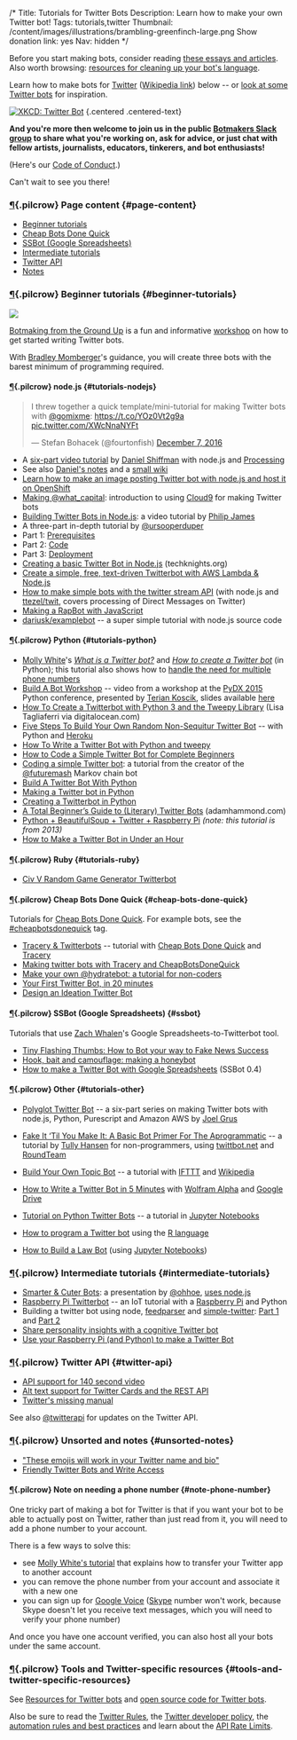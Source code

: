 /*
Title: Tutorials for Twitter Bots
Description: Learn how to make your own Twitter bot!
Tags: tutorials,twitter
Thumbnail: /content/images/illustrations/brambling-greenfinch-large.png
Show donation link: yes
Nav: hidden
*/

<div class="note">
  <p>
    Before you start making bots, consider reading <a href="/bot-ethics">these essays and articles</a>. Also worth browsing: <a href="/resources/libraries-frameworks/#language">resources for cleaning up your bot's language</a>.
  </p>
</div>

Learn how to make bots for [Twitter](https://twitter.com/) ([Wikipedia link](https://en.wikipedia.org/wiki/Twitter)) below -- or [look at some Twitter bots](/tag/twitterbot) for inspiration.

[![XKCD: Twitter Bot](/content/tutorials/images/twitter_bot_xkcd.png "PYTHON FLAG ENABLE THREE LAWS")](https://xkcd.com/1646/) {.centered .centered-text}

**And you're more then welcome to join us in the public [Botmakers Slack group](https://botmakers.org/) to share what you're working on, ask for advice, or just chat with fellow artists, journalists, educators, tinkerers, and bot enthusiasts!**

(Here's our [Code of Conduct](https://botwiki.org/coc/).)

Can't wait to see you there!

### [¶](#page-content){.pilcrow} Page content {#page-content}

- [Beginner tutorials](#beginner-tutorials)
- [Cheap Bots Done Quick](#cheap-bots-done-quick)
- [SSBot (Google Spreadsheets)](#ssbot)
- [Intermediate tutorials](#intermediate-tutorials)
- [Twitter API](#twitter-api)
- [Notes](#unsorted-notes)

### [¶](#beginner-tutorials){.pilcrow} Beginner tutorials {#beginner-tutorials}

<p class="screenshot float-right">
  <a href="/bot-workshops/botmaking-from-the-ground-up">
    <img src="/content/bot-workshops/images/bots-are-cool.png">
  </a>
</p>


[Botmaking from the Ground Up](/bot-workshops/botmaking-from-the-ground-up) is a fun and informative [workshop](/bot-workshops/) on how to get started writing Twitter bots.

With [Bradley Momberger](https://twitter.com/air_hadoken)'s guidance, you will create three bots with the barest minimum of programming required.

#### [¶](#tutorials-nodejs){.pilcrow} node.js {#tutorials-nodejs}

<blockquote class="twitter-tweet" data-lang="en"><p lang="en" dir="ltr">I threw together a quick template/mini-tutorial for making Twitter bots with <a href="https://twitter.com/gomixme">@gomixme</a>: <a href="https://t.co/YOz0Vt2g9a">https://t.co/YOz0Vt2g9a</a> <a href="https://t.co/XWcNnaNYFt">pic.twitter.com/XWcNnaNYFt</a></p>&mdash; Stefan Bohacek (@fourtonfish) <a href="https://twitter.com/fourtonfish/status/806537666443546624">December 7, 2016</a></blockquote>
<script async src="//platform.twitter.com/widgets.js" charset="utf-8"></script>

- A [six-part video tutorial](https://www.youtube.com/playlist?list=PLRqwX-V7Uu6atTSxoRiVnSuOn6JHnq2yV) by [Daniel Shiffman](https://twitter.com/shiffman) with node.js and [Processing](http://learningprocessing.com/)
 - See also [Daniel's notes](http://shiffman.net/a2z/twitter-bots/) and a [small wiki](https://github.com/shiffman/A2Z-F15/wiki/Twitter-Bots)
- [Learn how to make an image posting Twitter bot with node.js and host it on OpenShift](/tutorials/make-an-image-posting-twitter-bot/)
- [Making @what_capital](/tutorials/making-what_capital/): introduction to using [Cloud9](https://c9.io/) for making Twitter bots
- [Building Twitter Bots in Node.js](https://www.youtube.com/watch?v=xkNOKSNSoVI): a video tutorial by [Philip James](https://twitter.com/phildini)
- A three-part in-depth tutorial by [@ursooperduper](https://twitter.com/ursooperduper)
 - Part 1: [Prerequisites](https://ursooperduper.github.io/2014/10/27/twitter-bot-with-node-js-part-1.html)
 - Part 2: [Code](https://ursooperduper.github.io/2014/10/28/twitter-bot-with-node-js-part-2.html)
 - Part 3: [Deployment](https://ursooperduper.github.io/2014/11/03/twitter-bot-with-node-js-part-3.html)
- [Creating a basic Twitter Bot in Node.js](http://techknights.org/workshops/nodejs-twitterbot/) (techknights.org)
- [Create a simple, free, text-driven Twitterbot with AWS Lambda & Node.js](https://medium.com/@emckean/create-a-simple-free-text-driven-twitterbot-with-aws-lambda-node-js-b80e26209f5)
- [How to make simple bots with the twitter stream API](http://thealphanerd.io/blog/what-exactly-is-talkpaybot-how-to-make-simple-bots-with-the-twitter-stream-api/) (with node.js and [ttezel/twit](https://github.com/ttezel/twit), covers processing of Direct Messages on Twitter)
- [Making a RapBot with JavaScript](https://bocoup.com/weblog/making-a-rapbot/)
- [dariusk/examplebot](https://github.com/dariusk/examplebot) -- a super simple tutorial with node.js source code

#### [¶](#tutorials-python){.pilcrow} Python {#tutorials-python}

- [Molly White](https://twitter.com/molly0x57)'s *[What is a Twitter bot?](http://blog.mollywhite.net/twitter-bots-pt1/)* and *[How to create a Twitter bot](http://blog.mollywhite.net/twitter-bots-pt2/)* (in Python); this tutorial also shows how to [handle the need for multiple phone numbers](http://blog.mollywhite.net/twitter-bots-pt2/#createthetwitterapp)
- [Build A Bot Workshop](https://www.youtube.com/watch?v=77DjocIDqWs) -- video from a workshop at the [PyDX 2015](/events/#pydx2015) Python conference, presented by [Terian Koscik](https://twitter.com/spine_cone), slides available [here](https://tpinecone.gitbooks.io/build-a-bot-workshop/content/index.html)
- [How To Create a Twitterbot with Python 3 and the Tweepy Library](https://www.digitalocean.com/community/tutorials/how-to-create-a-twitterbot-with-python-3-and-the-tweepy-library) (Lisa Tagliaferri via digitalocean.com)
- [Five Steps To Build Your Own Random Non-Sequitur Twitter Bot](http://readwrite.com/2014/06/20/random-non-sequitur-twitter-bot-instructions?_escaped_fragment_=) -- with Python and [Heroku](https://www.heroku.com/)
- [How To Write a Twitter Bot with Python and tweepy](http://www.dototot.com/how-to-write-a-twitter-bot-with-python-and-tweepy/)
- [How to Code a Simple Twitter Bot for Complete Beginners](https://medium.com/@sarahnadia/how-to-code-a-simple-twitter-bot-for-complete-beginners-36e37231e67d)
- [Coding a simple Twitter bot](https://medium.com/@agladman/coding-a-simple-twitter-bot-66041d1d2b83): a tutorial from the creator of the [@futuremash](https://twitter.com/futuremash) Markov chain bot
- [Build A Twitter Bot With Python](http://marydickson.com/build-a-twitter-bot-with-python/)
- [Making a Twitter bot in Python](http://emerging.commons.gc.cuny.edu/2013/10/making-twitter-bot-python-tutorial/)
- [Creating a Twitterbot in Python](http://verythorough.tumblr.com/post/101348170234/creating-a-twitterbot-in-python)
- [A Total Beginner’s Guide to (Literary) Twitter Bots](http://www.adamhammond.com/botguide/) (adamhammond.com)
- [Python + BeautifulSoup + Twitter + Raspberry Pi](http://emerging.commons.gc.cuny.edu/2013/06/python-beautifulsoup-twitter-raspberry-pi/) *(note: this tutorial is from 2013)*
- [How to Make a Twitter Bot in Under an Hour](https://medium.com/science-friday-footnotes/how-to-make-a-twitter-bot-in-under-an-hour-259597558acf)

#### [¶](#tutorials-ruby){.pilcrow} Ruby {#tutorials-ruby}

- [Civ V Random Game Generator Twitterbot](http://www.katelyndinkgrave.com/ruby/2016/01/31/civ-game-generator-twitterbot.html)


#### [¶](#cheap-bots-done-quick){.pilcrow} Cheap Bots Done Quick {#cheap-bots-done-quick}

Tutorials for [Cheap Bots Done Quick](http://cheapbotsdonequick.com/). For example bots, see the [#cheapbotsdonequick](/tag/cheapbotsdonequick) tag.

- [Tracery & Twitterbots](http://cmuems.com/2015b/tracery-twitterbots/) -- tutorial with [Cheap Bots Done Quick](http://cheapbotsdonequick.com/) and [Tracery](http://www.brightspiral.com/)
- [Making twitter bots with Tracery and CheapBotsDoneQuick](https://github.com/codekitchensd/2016-03-24-twitterbots)
- [Make your own @hydratebot: a tutorial for non-coders](http://barrl.net/2767)
- [Your First Twitter Bot, in 20 minutes](https://porganized.com/2015/10/27/your-first-twitter-bot-in-20-minutes/)
- [Design an Ideation Twitter Bot](https://medium.com/@Species.agency/design-an-ideation-twitter-bot-58fe73c3510b)


#### [¶](#ssbot){.pilcrow} SSBot (Google Spreadsheets) {#ssbot}

Tutorials that use [Zach Whalen](http://www.twitter.com/zachwhalen)'s Google Spreadsheets-to-Twitterbot tool.

- [Tiny Flashing Thumbs: How to Bot your way to Fake News Success](https://medium.com/the-fake-news-reader/tiny-flashing-thumbs-how-to-bot-your-way-to-fake-news-success-f834bf44c4b4)
- [Hook, bait and camouflage: making a honeybot](https://medium.com/@NoraReed/hook-bait-and-camouflage-making-a-honeybot-28a9ccfe0bed)
- [How to make a Twitter Bot with Google Spreadsheets](http://www.zachwhalen.net/posts/how-to-make-a-twitter-bot-with-google-spreadsheets-version-04/) (SSBot 0.4)


#### [¶](#tutorials-other){.pilcrow} Other {#tutorials-other}
- [Polyglot Twitter Bot](http://joelgrus.com/2015/12/29/polyglot-twitter-bot-part-1-nodejs/) -- a six-part series on making Twitter bots with node.js, Python, Purescript and Amazon AWS by [Joel Grus](https://twitter.com/joelgrus)
- [Fake It ‘Til You Make It: A Basic Bot Primer For The Aprogrammatic](http://blog.tullyhansen.com/post/62774813528/fake-it-til-you-make-it-a-basic-bot-primer-for) -- a tutorial by [Tully Hansen](https://twitter.com/tullyhansen) for non-programmers, using [twittbot.net](http://twittbot.net/) and [RoundTeam](https://roundteam.co/)
- [Build Your Own Topic Bot](http://blog.hatnote.com/post/124917412833/build-your-own-topic-bot) -- a tutorial with [IFTTT](https://ifttt.com/) and [Wikipedia](https://www.wikipedia.org/)
- [How to Write a Twitter Bot in 5 Minutes](http://www.labnol.org/internet/write-twitter-bot/27902/) with [Wolfram Alpha](http://products.wolframalpha.com/api/) and [Google Drive](https://www.google.com/drive/)


- [Tutorial on Python Twitter Bots](https://github.com/DSSatPitt/python-twitter-bots) -- a tutorial in [Jupyter Notebooks](http://jupyter.org/)
- [How to program a Twitter bot](https://weatherlisa.wordpress.com/2015/11/26/how-to-program-a-twitter-bot/) using the [R language](https://www.r-project.org/)
- [How to Build a Law Bot](https://lawyerist.com/127093/how-build-law-bot/) (using [Jupyter Notebooks](http://jupyter.org/))

### [¶](#intermediate-tutorials){.pilcrow} Intermediate tutorials {#intermediate-tutorials}

- [Smarter & Cuter Bots](https://github.com/rachelnicole/magicalncute): a presentation by [@ohhoe](https://twitter.com/ohhoe), [uses node.js](https://github.com/rachelnicole/magicalncute)
- [Raspberry Pi Twitterbot](http://www.instructables.com/id/Raspberry-Pi-Twitterbot/) -- an IoT tutorial with a [Raspberry Pi](https://www.raspberrypi.org/) and Python
- Building a twitter bot using node, [feedparser](https://www.npmjs.com/package/feedparser) and [simple-twitter](https://www.npmjs.com/package/simple-twitter): [Part 1](https://www.hughrundle.net/2015/07/16/building-a-twitter-bot-using-node-feedparser-and-simple-twitter-part-1/) and [Part 2](https://www.hughrundle.net/2015/07/18/building-a-twitter-bot-part-2-its-aliiiive/)
- [Share personality insights with a cognitive Twitter bot](http://www.ibm.com/developerworks/library/cc-twitter-bot-personality-insights-nodered-bluemix-trs/index.html)
- [Use your Raspberry Pi (and Python) to make a Twitter Bot](http://blog.bandwidth.com/actually-using-your-raspberry-pi-part-4-twitter-bot/)


### [¶](#twitter-api){.pilcrow} Twitter API {#twitter-api}

- [API support for 140 second video](https://twittercommunity.com/t/api-support-for-140-second-video/69153)
- [Alt text support for Twitter Cards and the REST API](https://blog.twitter.com/2016/alt-text-support-for-twitter-cards-and-the-rest-api)
- [Twitter's missing manual](https://eev.ee/blog/2016/02/20/twitters-missing-manual/)

See also [@twitterapi](https://twitter.com/twitterapi) for updates on the Twitter API.

### [¶](#unsorted-notes){.pilcrow} Unsorted and notes {#unsorted-notes}

- ["These emojis will work in your Twitter name and bio"](https://www.emojibase.com/emojis-on-twitter)
- [Friendly Twitter Bots and Write Access](http://dghubble.com/blog/posts/twitter-app-write-access-and-bots/)

#### [¶](#note-phone-number){.pilcrow} Note on needing a phone number {#note-phone-number}

One tricky part of making a bot for Twitter is that if you want your bot to be able to actually post on Twitter, rather than just read from it, you will need to add a phone number to your account.

There is a few ways to solve this:

- see [Molly White's tutorial](http://blog.mollywhite.net/twitter-bots-pt2/#createthetwitterapp) that explains how to transfer your Twitter app to another account
- you can remove the phone number from your account and associate it with a new one
- you can sign up for [Google Voice](https://www.google.com/voice) ([Skype](http://www.skype.com/) number won't work, because Skype doesn't let you receive text messages, which you will need to verify your phone number)

And once you have one account verified, you can also host all your bots under the same account.


### [¶](#tools-and-twitter-specific-resources){.pilcrow} Tools and Twitter-specific resources {#tools-and-twitter-specific-resources}
See [Resources for Twitter bots](/resources/twitterbots) and [open source code for Twitter bots](/tag/twitter+opensource).

Also be sure to read the [Twitter Rules](https://support.twitter.com/articles/18311-the-twitter-rules#), the [Twitter developer policy](https://dev.twitter.com/overview/terms/policy), the [automation rules and best practices](https://support.twitter.com/articles/76915-automation-rules-and-best-practices) and learn about the [API Rate Limits](https://dev.twitter.com/rest/public/rate-limits).
